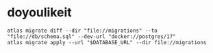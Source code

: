 doyoulikeit
===========


```shell
atlas migrate diff --dir "file://migrations" --to "file://db/schema.sql" --dev-url "docker://postgres/17"
atlas migrate apply --url "$DATABASE_URL" --dir file://migrations
```

